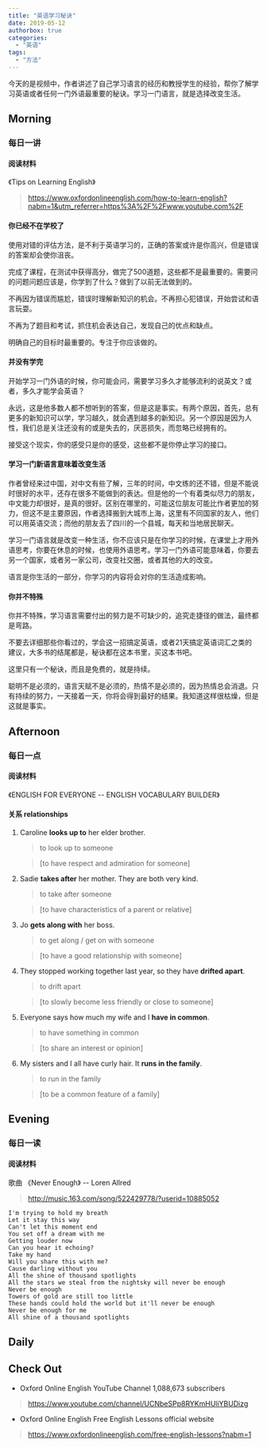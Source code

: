 ```yaml
---
title: "英语学习秘诀"
date: 2019-05-12
authorbox: true
categories:
  - "英语"
tags:
  - "方法"
---
```


今天的是视频中，作者讲述了自己学习语言的经历和教授学生的经验，帮你了解学习英语或者任何一门外语最重要的秘诀。学习一门语言，就是选择改变生活。

<!--more-->

## Morning

### 每日一讲

#### 阅读材料

《Tips on Learning English》

> https://www.oxfordonlineenglish.com/how-to-learn-english?nabm=1&utm_referrer=https%3A%2F%2Fwww.youtube.com%2F

#### 你已经不在学校了

使用对错的评估方法，是不利于英语学习的，正确的答案或许是你高兴，但是错误的答案却会使你沮丧。

完成了课程，在测试中获得高分，做完了500道题，这些都不是最重要的。需要问的问题问题应该是，你学到了什么？做到了以前无法做到的。

不再因为错误而尴尬，错误时理解新知识的机会。不再担心犯错误，开始尝试和语言玩耍。

不再为了题目和考试，抓住机会表达自己，发现自己的优点和缺点。

明确自己的目标时最重要的。专注于你应该做的。

#### 并没有学完

开始学习一门外语的时候，你可能会问，需要学习多久才能够流利的说英文？或者，多久才能学会英语？

永远，这是他多数人都不想听到的答案，但是这是事实。有两个原因，首先，总有更多的新知识可以学，学习越久，就会遇到越多的新知识。另一个原因是因为人性，我们总是关注还没有的或是失去的，厌恶损失，而忽略已经拥有的。

接受这个现实，你的感受只是你的感受，这些都不是你停止学习的接口。

#### 学习一门新语言意味着改变生活

作者曾经来过中国，对中文有些了解，三年的时间，中文练的还不错，但是不能说时很好的水平，还存在很多不能做到的表达。但是他的一个有着类似尽力的朋友，中文能力却很好，是真的很好。区别在哪里的，可能这位朋友可能比作者更加的努力，但这不是主要原因，作者选择搬到大城市上海，这里有不同国家的友人，他们可以用英语交流；而他的朋友去了四川的一个县城，每天和当地居民聊天。

学习一门语言就是改变一种生活，你不应该只是在你学习的时候，在课堂上才用外语思考，你要在休息的时候，也使用外语思考。学习一门外语可能意味着，你要去另一个国家，或者另一家公司，改变社交圈，或者其他的大的改变。

语言是你生活的一部分，你学习的内容将会对你的生活造成影响。

#### 你并不特殊

你并不特殊，学习语言需要付出的努力是不可缺少的，追究走捷径的做法，最终都是弯路。

不要去详细那些你看过的，学会这一招搞定英语，或者21天搞定英语词汇之类的建议，大多书的结尾都是，秘诀都在这本书里，买这本书吧。

这里只有一个秘诀，而且是免费的，就是持续。

聪明不是必须的，语言天赋不是必须的，热情不是必须的，因为热情总会消退。只有持续的努力，一天接着一天，你将会得到最好的结果。我知道这样很枯燥，但是这就是事实。

## Afternoon

### 每日一点

#### 阅读材料

《ENGLISH FOR EVERYONE -- ENGLISH VOCABULARY BUILDER》

#### 关系 relationships

1. Caroline **looks up to** her elder brother.

   > to look up to someone

   > [to have respect and admiration for someone]

2. Sadie **takes after** her mother. They are both very kind.

   > to take after someone 

   > [to have characteristics of a parent or relative]

3. Jo **gets along with** her boss.

   > to get along / get on with someone 

   > [to have a good relationship with someone]

4. They stopped working together last year, so they have **drifted apart**.

   > to drift apart

   > [to slowly become less friendly or close to someone]

5. Everyone says how much my wife and I **have in common**.

   > to have something in common

   > [to share an interest or opinion]

6. My sisters and I all have curly hair. It **runs in the family**.

   > to run in the family

   > [to be a common feature of a family]


## Evening

### 每日一读

#### 阅读材料

歌曲 《Never Enough》 -- Loren Allred

> http://music.163.com/song/522429778/?userid=10885052

```lyric
I'm trying to hold my breath
Let it stay this way
Can't let this moment end
You set off a dream with me
Getting louder now
Can you hear it echoing?
Take my hand
Will you share this with me?
Cause darling without you
All the shine of thousand spotlights
All the stars we steal from the nightsky will never be enough
Never be enough
Towers of gold are still too little
These hands could hold the world but it'll never be enough
Never be enough for me
All shine of a thousand spotlights
```

## Daily



## Check Out

- Oxford Online English YouTube Channel 1,088,673 subscribers

> https://www.youtube.com/channel/UCNbeSPp8RYKmHUliYBUDizg

- Oxford Online English Free English Lessons official website

> https://www.oxfordonlineenglish.com/free-english-lessons?nabm=1
